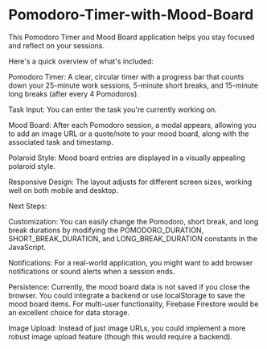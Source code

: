 # Pomodoro-Timer-with-Mood-Board

This Pomodoro Timer and Mood Board application helps you stay focused and reflect on your sessions.

Here's a quick overview of what's included:

Pomodoro Timer: A clear, circular timer with a progress bar that counts down your 25-minute work sessions, 5-minute short breaks, and 15-minute long breaks (after every 4 Pomodoros).

Task Input: You can enter the task you're currently working on.

Mood Board: After each Pomodoro session, a modal appears, allowing you to add an image URL or a quote/note to your mood board, along with the associated task and timestamp.

Polaroid Style: Mood board entries are displayed in a visually appealing polaroid style.

Responsive Design: The layout adjusts for different screen sizes, working well on both mobile and desktop.

Next Steps:

Customization: You can easily change the Pomodoro, short break, and long break durations by modifying the POMODORO_DURATION, SHORT_BREAK_DURATION, and LONG_BREAK_DURATION constants in the JavaScript.

Notifications: For a real-world application, you might want to add browser notifications or sound alerts when a session ends.

Persistence: Currently, the mood board data is not saved if you close the browser. You could integrate a backend or use localStorage to save the mood board items. For multi-user functionality, Firebase Firestore would be an excellent choice for data storage.

Image Upload: Instead of just image URLs, you could implement a more robust image upload feature (though this would require a backend).
